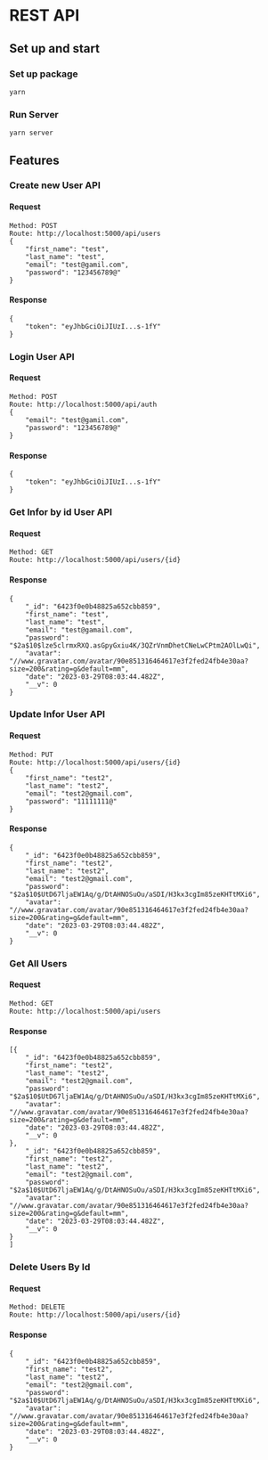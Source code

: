 # REST API
## Set up and start
### Set up package
    yarn
### Run Server
    yarn server
## Features
### Create new User API 

#### Request
    Method: POST
    Route: http://localhost:5000/api/users
    {
        "first_name": "test",
        "last_name": "test",
        "email": "test@gamil.com",
        "password": "123456789@"
    }
#### Response
    {
        "token": "eyJhbGciOiJIUzI...s-1fY"
    }
### Login User API
#### Request
    Method: POST
    Route: http://localhost:5000/api/auth
    {
        "email": "test@gamil.com",
        "password": "123456789@"
    }
#### Response
    {
        "token": "eyJhbGciOiJIUzI...s-1fY"
    }
### Get Infor by id User API
#### Request
    Method: GET
    Route: http://localhost:5000/api/users/{id}
#### Response
    {
        "_id": "6423f0e0b48825a652cbb859",
        "first_name": "test",
        "last_name": "test",
        "email": "test@gamail.com",
        "password": "$2a$10$lze5clrmxRXQ.asGpyGxiu4K/3QZrVnmDhetCNeLwCPtm2AOlLwQi",
        "avatar": "//www.gravatar.com/avatar/90e851316464617e3f2fed24fb4e30aa?size=200&rating=g&default=mm",
        "date": "2023-03-29T08:03:44.482Z",
        "__v": 0
    }
### Update Infor User API
#### Request
    Method: PUT
    Route: http://localhost:5000/api/users/{id}
    {
        "first_name": "test2",
        "last_name": "test2",
        "email": "test2@gmail.com",
        "password": "11111111@"
    }
#### Response
    {
        "_id": "6423f0e0b48825a652cbb859",
        "first_name": "test2",
        "last_name": "test2",
        "email": "test2@gmail.com",
        "password": "$2a$10$UtD67ljaEW1Aq/g/DtAHNOSuOu/aSDI/H3kx3cgIm85zeKHTtMXi6",
        "avatar": "//www.gravatar.com/avatar/90e851316464617e3f2fed24fb4e30aa?size=200&rating=g&default=mm",
        "date": "2023-03-29T08:03:44.482Z",
        "__v": 0
    }
### Get All Users
#### Request
    Method: GET
    Route: http://localhost:5000/api/users
#### Response
    [{
        "_id": "6423f0e0b48825a652cbb859",
        "first_name": "test2",
        "last_name": "test2",
        "email": "test2@gmail.com",
        "password": "$2a$10$UtD67ljaEW1Aq/g/DtAHNOSuOu/aSDI/H3kx3cgIm85zeKHTtMXi6",
        "avatar": "//www.gravatar.com/avatar/90e851316464617e3f2fed24fb4e30aa?size=200&rating=g&default=mm",
        "date": "2023-03-29T08:03:44.482Z",
        "__v": 0
    },
        "_id": "6423f0e0b48825a652cbb859",
        "first_name": "test2",
        "last_name": "test2",
        "email": "test2@gmail.com",
        "password": "$2a$10$UtD67ljaEW1Aq/g/DtAHNOSuOu/aSDI/H3kx3cgIm85zeKHTtMXi6",
        "avatar": "//www.gravatar.com/avatar/90e851316464617e3f2fed24fb4e30aa?size=200&rating=g&default=mm",
        "date": "2023-03-29T08:03:44.482Z",
        "__v": 0
    }
    ]
### Delete Users By Id
#### Request
    Method: DELETE
    Route: http://localhost:5000/api/users/{id}
#### Response
    {
        "_id": "6423f0e0b48825a652cbb859",
        "first_name": "test2",
        "last_name": "test2",
        "email": "test2@gmail.com",
        "password": "$2a$10$UtD67ljaEW1Aq/g/DtAHNOSuOu/aSDI/H3kx3cgIm85zeKHTtMXi6",
        "avatar": "//www.gravatar.com/avatar/90e851316464617e3f2fed24fb4e30aa?size=200&rating=g&default=mm",
        "date": "2023-03-29T08:03:44.482Z",
        "__v": 0
    }



    